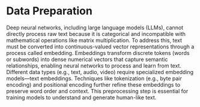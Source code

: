 # Data Preparation

Deep neural networks, including large language models (LLMs), cannot directly process raw text because it is categorical and incompatible with mathematical operations like matrix multiplication. To address this, text must be converted into continuous-valued vector representations through a process called embedding. Embeddings transform discrete tokens (words or subwords) into dense numerical vectors that capture semantic relationships, enabling neural networks to process and learn from text. Different data types (e.g., text, audio, video) require specialized embedding models—text embeddings. Techniques like tokenization (e.g., byte pair encoding) and positional encoding further refine these embeddings to preserve word order and context. This preprocessing step is essential for training models to understand and generate human-like text.
